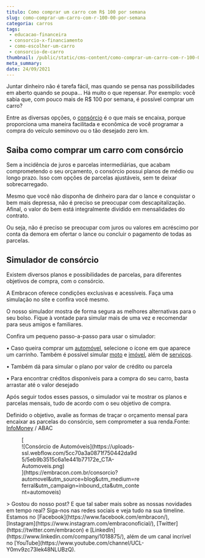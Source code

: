```yaml
---
titulo: Como comprar um carro com R$ 100 por semana
slug: como-comprar-um-carro-com-r-100-00-por-semana
categoria: carros
tags:
 - educacao-financeira
 - consorcio-x-financiamento
 - como-escolher-um-carro
 - consorcio-de-carro
thumbnail: /public/static/cms-content/como-comprar-um-carro-com-r-100-00-por-semana.png
meta_summary: 
date: 24/09/2021
---
```

Juntar dinheiro não é tarefa fácil, mas quando se pensa nas possibilidades em aberto quando se poupa... Há muito o que repensar. Por exemplo: você sabia que, com pouco mais de R$ 100 por semana, é possível comprar um carro?

Entre as diversas opções, o [consórcio](https://www.embracon.com.br/conhecaoconsorcio/entenda-o-consorcio) é o que mais se encaixa, porque proporciona uma maneira facilitada e econômica de você programar a compra do veículo seminovo ou o tão desejado zero km.

Saiba como comprar um carro com consórcio
-----------------------------------------

Sem a incidência de juros e parcelas intermediárias, que acabam comprometendo o seu orçamento, o consórcio possui planos de médio ou longo prazo. Isso com opções de parcelas ajustáveis, sem te deixar sobrecarregado.

Mesmo que você não disponha de dinheiro para dar o lance e conquistar o bem mais depressa, não é preciso se preocupar com descapitalização. Afinal, o valor do bem está integralmente dividido em mensalidades do contrato.

Ou seja, não é preciso se preocupar com juros ou valores em acréscimo por conta da demora em ofertar o lance ou concluir o pagamento de todas as parcelas.

Simulador de consórcio
----------------------

Existem diversos planos e possibilidades de parcelas, para diferentes objetivos de compra, com o consórcio.

A Embracon oferece condições exclusivas e acessíveis. Faça uma simulação no site e confira você mesmo.

O nosso simulador mostra de forma segura as melhores alternativas para o seu bolso. Fique à vontade para simular mais de uma vez e recomendar para seus amigos e familiares.

Confira um pequeno passo-a-passo para usar o simulador:

• Caso queira comprar um [automóvel](https://www.embracon.com.br/automoveis), selecione o ícone em que aparece um carrinho. Também é possível simular [moto](https://www.embracon.com.br/motos) e [imóvel](https://www.embracon.com.br/imoveis), além de [serviços](https://www.embracon.com.br/servicos).

• Também dá para simular o plano por valor de crédito ou parcela

• Para encontrar créditos disponíveis para a compra do seu carro, basta arrastar até o valor desejado

Após seguir todos esses passos, o simulador vai te mostrar os planos e parcelas mensais, tudo de acordo com o seu objetivo de compra.

Definido o objetivo, avalie as formas de traçar o orçamento mensal para encaixar as parcelas do consórcio, sem comprometer a sua renda.Fonte: [InfoMoney](https://www.infomoney.com.br/blogs/carros/o-mundo-sobre-muitas-rodas/post/7633025/o-bilionario-mercado-de-consorcios) / ABAC

<figure class="w-richtext-figure-type-image w-richtext-align-center" style="max-width:310px">[<div>![Consórcio de Automóveis](https://uploads-ssl.webflow.com/5cc70a3a0871f750442da9d5/5eb9b3515c6a1e441b77172e_CTA-Automoveis.png)</div>](https://embracon.com.br/consorcio?automovel&utm_source=blog&utm_medium=referral&utm_campaign=inbound_cta&utm_content=automoveis)</figure>> Gostou do nosso post? E que tal saber mais sobre as nossas novidades em tempo real? Siga-nos nas redes sociais e veja tudo na sua timeline. Estamos no [Facebook](https://www.facebook.com/embracon/), [Instagram](https://www.instagram.com/embraconoficial/), [Twitter](https://twitter.com/embracon) e [LinkedIn](https://www.linkedin.com/company/1018875/), além de um canal incrível no [YouTube](https://www.youtube.com/channel/UCL-Y0mv9zc73Iek48NLUBzQ).
